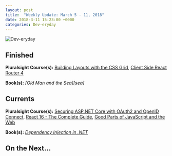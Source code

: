 ```yaml
---
layout: post
title:  "Weekly Update: March 5 - 11, 2018"
date: 2018-3-11 15:23:00 +0000
categories: Dev-eryday
---
```




![Dev-eryday](https://farm5.staticflickr.com/4604/39706428715_83a4cd30b0.jpg)

Finished
--------

**Pluralsight Course(s):** [Building Layouts with the CSS Grid][grid], [Client Side React Router 4][ro]

**Book(s):** *[Old Man and the Sea][sea]*

Currents
--------
**Pluralsight Course(s):**  [Securing ASP.NET Core with OAuth2 and OpenID Connect][secure], [React 16 - The Complete Guide][re], [Good Parts of JavaScript and the Web][gp]

**Book(s):** *[Dependency Injection in .NET][di]*

On the Next...
--------




[fl]: https://app.pluralsight.com/library/courses/functional-lite-javascript/table-of-contents
[fun]: https://app.pluralsight.com/library/courses/making-functional-csharp/table-of-contents
[rul]: https://www.amazon.com/12-Rules-Life-Antidote-Chaos-ebook/dp/B01FPGY5T0/
[re]: https://www.udemy.com/react-the-complete-guide-incl-redux/
[core]: https://app.pluralsight.com/library/courses/aspdotnetcore-implementing-securing-api/table-of-contents
[secure]: https://app.pluralsight.com/library/courses/asp-dotnet-core-oauth2-openid-connect-securing/table-of-contents
[core2]: https://app.pluralsight.com/library/courses/asp-dot-net-core-oauth/table-of-contents
[nut]: https://www.amazon.com/C-7-0-Nutshell-Definitive-Reference/dp/1491987650
[wu]: https://www.amazon.com/Waking-Up-Spirituality-Without-Religion-ebook/dp/B00GEEB9YC/
[li]: https://stevewedig.com/2014/02/03/software-developers-reading-list/
[ps]: https://www.amazon.com/Perennial-Seller-Making-Marketing-Lasts-ebook/dp/B01N8SL7FH
[gv]: https://www.youtube.com/watch?v=7kVeCqQCxlk
[cgl]: https://developer.mozilla.org/en-US/docs/Web/CSS/CSS_Grid_Layout
[pbp]: https://app.pluralsight.com/library/courses/play-by-play-packaging-deploying-real-world-asp-dont-net-core-app/table-of-contents
[ca]: https://app.pluralsight.com/library/courses/clean-architecture-patterns-practices-principles/table-of-contents
[ap]: https://www.amazon.com/Apprenticeship-Patterns-Guidance-Aspiring-Craftsman/dp/0596518382/
[ql]: https://quizlet.com/
[efc]: https://app.pluralsight.com/library/courses/entity-framework-core-2-getting-started/table-of-contents
[lc]: https://www.amazon.com/Working-Effectively-Legacy-Michael-Feathers/dp/0131177052/
[mlms]: https://app.pluralsight.com/library/courses/microsoft-cognitive-services-machine-learning/table-of-contents
[di]: https://www.manning.com/books/dependency-injection-in-dot-net
[grid]: https://app.pluralsight.com/library/courses/building-layouts-css-grid/table-of-contents
[sb]: https://www.sketchbook.com/
[ro]: https://app.pluralsight.com/library/courses/client-side-react-router-4/table-of-contents
[gp]: https://app.pluralsight.com/library/courses/good-parts-javascript-web/discussion
[os]: https://www.amazon.com/Old-Man-Sea-Ernest-Hemingway-ebook/dp/B000FC0SH8/